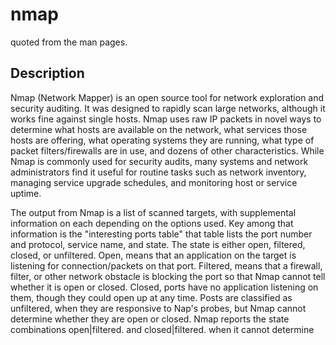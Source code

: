 # nmap
quoted from the man pages.
## Description
Nmap (Network Mapper) is an open source tool for network exploration and security auditing. It was designed to rapidly scan large networks, although it works fine against single hosts. Nmap uses raw IP packets in novel ways to determine what hosts are available on the network, what services those hosts are offering, what operating systems they are running, what type of packet filters/firewalls are in use, and dozens of other characteristics. While Nmap is commonly used for security audits, many systems and network administrators find it useful for routine tasks such as network inventory, managing service upgrade schedules, and monitoring host or service uptime.

The output from Nmap is a list of scanned targets, with supplemental information on each depending on the options used. Key among that information is the "interesting ports table" that table lists the port number and protocol, service name, and state. The state is either open, filtered, closed, or unfiltered. Open, means that an application on the target is listening for connection/packets on that port. Filtered, means that a firewall, filter, or other network obstacle is blocking the port so that Nmap cannot tell whether it is open or closed. Closed, ports have no application listening on them, though they could open up at any time. Posts are classified as unfiltered, when they are responsive to Nap's probes, but Nmap cannot determine whether they are open or closed. Nmap reports the state combinations open|filtered. and closed|filtered. when it cannot determine
<!--stackedit_data:
eyJoaXN0b3J5IjpbMTYwNjA5MTEwOCwxNzkzNjE4NDQ4LC0yMD
g4NzQ2NjEyXX0=
-->